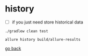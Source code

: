 # history

- [ ] if you just need store historical data

```shell
./gradlew clean test
```

```shell
allure history build/allure-results
```

[go back](allure3.md#history)
